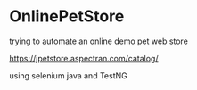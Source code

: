 # OnlinePetStore
trying to automate an online demo pet web store

https://jpetstore.aspectran.com/catalog/

using selenium java and TestNG 
